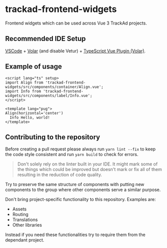 # trackad-frontend-widgets

Frontend widgets which can be used across Vue 3 TrackAd projects.

## Recommended IDE Setup

[VSCode](https://code.visualstudio.com/) + [Volar](https://marketplace.visualstudio.com/items?itemName=Vue.volar) (and disable Vetur) + [TypeScript Vue Plugin (Volar)](https://marketplace.visualstudio.com/items?itemName=Vue.vscode-typescript-vue-plugin).

## Example of usage

```vue
<script lang="ts" setup>
import Align from 'trackad-frontend-widgets/src/components/container/Align.vue';
import Info from 'trackad-frontend-widgets/src/components/label/Info.vue';
</script>

<template lang="pug">
Align(horizontal='center')
  Info Hello, world!
</template>
```

## Contributing to the repository

Before creating a pull request please always run `yarn lint --fix`
to keep the code style consistent and run `yarn build` to check for errors.

> Don't solely rely on the linter built in your IDE. It might mark some of the things
> which could be improved but doesn't mark or fix all of them resulting in the reduction
> of code quality.

Try to preserve the same structure of components with putting new components
to the group where other components serve a similar purpose.

Don't bring project-specific functionality to this repository. Examples are:
- Assets
- Routing
- Translations
- Other libraries

Instead if you need these functionalities try to require them
from the dependant project.
